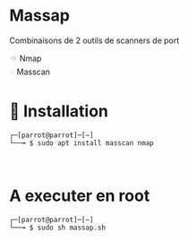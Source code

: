 # Massap

Combinaisons de 2 outils de scanners de port

<span style="color: #dddddd;">👁️</span> Nmap  
<span style="color: #dddddd;">⚡</span> Masscan

# 🔧 Installation

```
┌─[parrot@parrot]─[~]
└──╼ $ sudo apt install masscan nmap
```
&nbsp;
# A executer en root

```
┌─[parrot@parrot]─[~]
└──╼ $ sudo sh massap.sh
```






